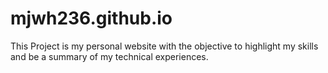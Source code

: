 # mjwh236.github.io
This Project is my personal website with the objective to highlight my skills and be a summary of my technical experiences.

